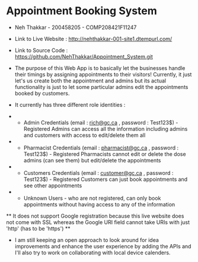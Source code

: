 # Appointment Booking System

- Neh Thakkar - 200458205 - COMP208421F11247
- Link to Live Website : http://nehthakkar-001-site1.dtempurl.com/
- Link to Source Code : https://github.com/NehThakkar/Appointment_System.git
- The purpose of this Web App is to basically let the businesses handle their timings by assigning appointments to their visitors! Currently, it just let's us create both the appointment and admins but its actual functionality is just to let some particular admins edit the appointments booked by customers. 

- It currently has three different role identities : 
- - Admin Credentials (email : rich@gc.ca , password : Test123$) - Registered Admins can access all the information including admins and customers with access to edit/delete them all
- - Pharmacist Credentials (email : pharmacist@gc.ca , password : Test123$) - Registered Pharmacists cannot edit or delete the dose admins (can see them) but edit/delete the appointments
- - Customers Credentials (email : customer@gc.ca , password : Test123$) - Registered Customers can just book appointments and see other appointments
- - Unknown Users - who are not registered, can only book appointments without having access to any of the information

** It does not support Google registration because this live website does not come with SSL whereas the Google URI field cannot take URIs with just 'http' (has to be 'https') **

- I am still keeping an open approach to look around for idea improvements and enhance the user experience by adding the APIs and I'll also try to work on collaborating with local device calenders.
